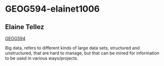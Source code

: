 # GEOG594-elainet1006
## Elaine Tellez
[GEOG594](https://sdsu.instructure.com/courses/113151 "GEOG594 in CANVAS")

Big data, refers to different kinds of large data sets, structured and unstructured, that are hard to manage, but that can be mined for information to be used in various ways/projects.
